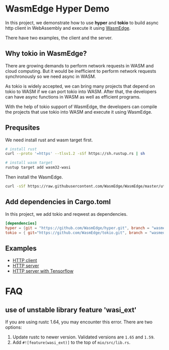 # WasmEdge Hyper Demo

In this project, we demonstrate how to use **hyper** and **tokio** to build async http client in WebAssembly and execute it using [WasmEdge]("https://github.com/WasmEdge/WasmEdge").

There have two examples, the client and the server.

## Why tokio in WasmEdge?

There are growing demands to perform network requests in WASM and cloud computing. But it would be inefficient to perform network requests synchronously so we need async in WASM. 

As tokio is widely accepted, we can bring many projects that depend on tokio to WASM if we can port tokio into WASM. After that, the developers can have async functions in WASM as well as efficient programs.

With the help of tokio support of WasmEdge, the developers can compile the projects that use tokio into WASM and execute it using WasmEdge.


## Prequsites

We need install rust and wasm target first.

```bash 
# install rust 
curl --proto '=https' --tlsv1.2 -sSf https://sh.rustup.rs | sh

# install wasm target 
rustup target add wasm32-wasi
```

Then install the WasmEdge.

```bash
curl -sSf https://raw.githubusercontent.com/WasmEdge/WasmEdge/master/utils/install.sh | bash
```

## Add dependencies in **Cargo.toml**

In this project, we add tokio and reqwest as dependencies.

```toml
[dependencies]
hyper = {git = "https://github.com/WasmEdge/hyper.git", branch = "wasmedge", features = ["http1", "server"]}
tokio = { git="https://github.com/WasmEdge/tokio.git", branch = "wasmedge", features=["rt", "macros", "net", "time"]}
```

## Examples

* [HTTP client](client/README.md) 
* [HTTP server](server/README.md) 
* [HTTP server with Tensorflow](server-tflite/README.md) 

# FAQ

## use of unstable library feature 'wasi_ext'

If you are using rustc 1.64, you may encounter this error. There are two options:

1. Update rustc to newer version. Validated versions are `1.65` and `1.59`.
2. Add `#![feature(wasi_ext)]` to the top of `mio/src/lib.rs`.
